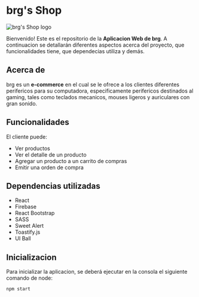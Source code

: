# brg's Shop

![brg's Shop logo](https://i.ibb.co/Zcfzb2s/brgIcon.png)

Bienvenido! Este es el repositorio de la **Aplicacion Web de brg**. A continuacion se detallarán diferentes aspectos acerca del proyecto, que funcionalidades tiene, que dependecias utiliza y demás.

## Acerca de

brg es un **e-commerce** en el cual se le ofrece a los clientes diferentes perifericos para su computadora, especificamente perifericos destinados al gaming, tales como teclados mecanicos, mouses ligeros y auriculares con gran sonido.

## Funcionalidades

El cliente puede:

- Ver productos
- Ver el detalle de un producto
- Agregar un producto a un carrito de compras
- Emitir una orden de compra

## Dependencias utilizadas

- React
- Firebase
- React Bootstrap
- SASS
- Sweet Alert
- Toastify.js
- UI Ball

## Inicializacion

Para inicializar la aplicacion, se deberá ejecutar en la consola el siguiente comando de node:

    npm start
